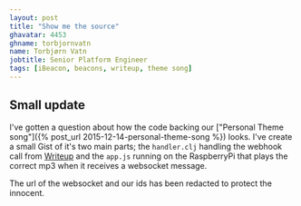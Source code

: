 ```yaml
---
layout: post
title: "Show me the source"
ghavatar: 4453
ghname: torbjornvatn
name: Torbjørn Vatn
jobtitle: Senior Platform Engineer
tags: [iBeacon, beacons, writeup, theme song]
---
```

## Small update

I've gotten a question about how the code 
backing our ["Personal Theme song"]({% post_url 2015-12-14-personal-theme-song %}) looks.
I've create a small Gist of it's two main parts; the `handler.clj` handling the webhook call from [Writeup](https://writeup.com/) 
and the `app.js` running on the RaspberryPi that plays the correct mp3 when it receives a websocket message.

The url of the websocket and our ids has been redacted to protect the innocent.

<script src="https://gist.github.com/torbjornvatn/4835120dbd6156c760d1.js"></script>
